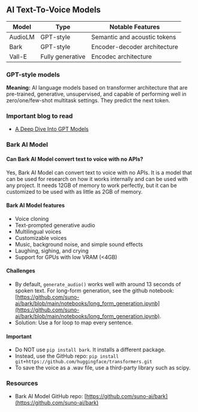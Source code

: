 ## AI Text-To-Voice Models

| Model | Type | Notable Features |
|---|---|---|
| AudioLM | GPT-style | Semantic and acoustic tokens |
| Bark | GPT-style | Encoder-decoder architecture |
| Vall-E | Fully generative | Encodec architecture |

### GPT-style models

**Meaning:** AI language models based on transformer architecture that are pre-trained, generative, unsupervised, and capable of performing well in zero/one/few-shot multitask settings. They predict the next token.

### Important blog to read

* [A Deep Dive Into GPT Models](https://www.kdnuggets.com/2023/05/deep-dive-gpt-models.html)

### Bark AI Model

#### Can Bark AI Model convert text to voice with no APIs?

Yes, Bark AI Model can convert text to voice with no APIs. It is a model that can be used for research on how it works internally and can be used with any project. It needs 12GB of memory to work perfectly, but it can be customized to be used with as little as 2GB of memory.

#### Bark AI Model features

* Voice cloning
* Text-prompted generative audio
* Multilingual voices
* Customizable voices
* Music, background noise, and simple sound effects
* Laughing, sighing, and crying
* Support for GPUs with low VRAM (<4GB)

#### Challenges

* By default, `generate_audio()` works well with around 13 seconds of spoken text. For long-form generation, see the github notebook: [https://github.com/suno-ai/bark/blob/main/notebooks/long_form_generation.ipynb](https://github.com/suno-ai/bark/blob/main/notebooks/long_form_generation.ipynb).
* Solution: Use a for loop to map every sentence.

#### Important

* Do NOT use `pip install bark`. It installs a different package.
* Instead, use the GitHub repo: `pip install git+https://github.com/huggingface/transformers.git`
* To save the voice as a .wav file, use a third-party library such as scipy.

### Resources

* Bark AI Model GitHub repo: [https://github.com/suno-ai/bark](https://github.com/suno-ai/bark)

